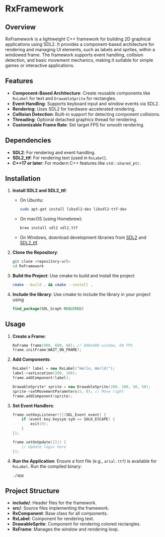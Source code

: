 # RxFramework

## Overview
RxFramework is a lightweight C++ framework for building 2D graphical applications using SDL2. It provides a component-based architecture for rendering and managing UI elements, such as labels and sprites, within a windowed frame. The framework supports event handling, collision detection, and basic movement mechanics, making it suitable for simple games or interactive applications.

## Features
- **Component-Based Architecture**: Create reusable components like `RxLabel` for text and `DrawableSprite` for rectangles.
- **Event Handling**: Supports keyboard input and window events via SDL2.
- **Rendering**: Uses SDL2 for hardware-accelerated rendering.
- **Collision Detection**: Built-in support for detecting component collisions.
- **Threading**: Optional detached graphics thread for rendering.
- **Customizable Frame Rate**: Set target FPS for smooth rendering.

## Dependencies
- **SDL2**: For rendering and event handling.
- **SDL2_ttf**: For rendering text (used in `RxLabel`).
- **C++17 or later**: For modern C++ features like `std::shared_ptr`.

## Installation
1. **Install SDL2 and SDL2_ttf**:
   - On Ubuntu:
     ```bash
     sudo apt-get install libsdl2-dev libsdl2-ttf-dev
     ```
   - On macOS (using Homebrew):
     ```bash
     brew install sdl2 sdl2_ttf
     ```
   - On Windows, download development libraries from [SDL2](https://www.libsdl.org/) and [SDL2_ttf](https://www.libsdl.org/projects/SDL_ttf/).

2. **Clone the Repository**:
   ```bash
   git clone <repository-url>
   cd RxFramework
   ```

3. **Build the Project**:
   Use cmake to build and install the project
   ```bash
   cmake --build . && cmake --install .
   ```

3. **Include the library**:
   Use cmake to include the library in your project using
   ```cmake
   find_package(SDL_Graph REQUIRED)
   ``` 

## Usage
1. **Create a Frame**:
   ```cpp
   RxFrame frame(800, 600, 60); // 800x600 window, 60 FPS
   frame.initFrame(WAIT_ON_FRAME);
   ```

2. **Add Components**:
   ```cpp
   RxLabel* label = new RxLabel("Hello, World!");
   label->setLocation(100, 100);
   frame.addComponent(label);

   DrawableSprite* sprite = new DrawableSprite(200, 200, 50, 50);
   sprite->setMovementParameters(5, 0); // Move right
   frame.addComponent(sprite);
   ```

3. **Set Event Handlers**:
   ```cpp
   frame.setKeyListener([](SDL_Event event) {
       if (event.key.keysym.sym == SDLK_ESCAPE) {
           exit(0);
       }
   });

   frame.setOnUpdate([]() {
       // Update logic here
   });
   ```

4. **Run the Application**:
   Ensure a font file (e.g., `arial.ttf`) is available for `RxLabel`. Run the compiled binary:
   ```bash
   ./app
   ```

## Project Structure
- **include/**: Header files for the framework.
- **src/**: Source files implementing the framework.
- **RxComponent**: Base class for all components.
- **RxLabel**: Component for rendering text.
- **DrawableSprite**: Component for rendering colored rectangles.
- **RxFrame**: Manages the window and rendering loop.
